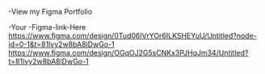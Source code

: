 -View my Figma Portfolio

-Your -Figma-link-Here
 https://www.figma.com/design/0Tud06lVrYOr6ILKSHEYuU/Untitled?node-id=0-1&t=81lvy2w8bA8iDwGo-1
 https://www.figma.com/design/OGqOJ2G5sCNKx3PJHqJm34/Untitled?t=81lvy2w8bA8iDwGo-1
